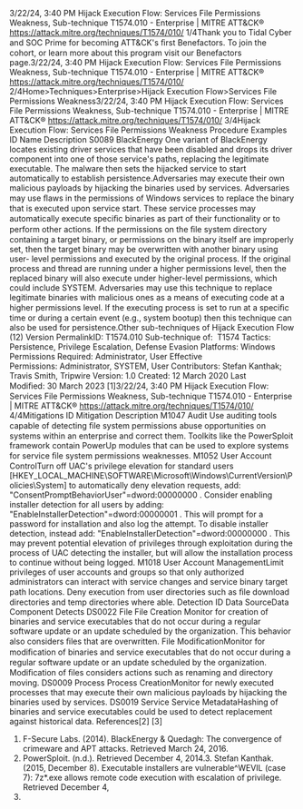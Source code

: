 3/22/24, 3:40 PM Hijack Execution Flow: Services File Permissions Weakness, Sub-technique T1574.010 - Enterprise | MITRE ATT&CK®
https://attack.mitre.org/techniques/T1574/010/ 1/4Thank you to Tidal Cyber and SOC Prime for becoming ATT&CK's ﬁrst Benefactors. To join the cohort, or learn more about this program visit our
Benefactors page.3/22/24, 3:40 PM Hijack Execution Flow: Services File Permissions Weakness, Sub-technique T1574.010 - Enterprise | MITRE ATT&CK®
https://attack.mitre.org/techniques/T1574/010/ 2/4Home>Techniques>Enterprise>Hijack Execution Flow>Services File Permissions Weakness3/22/24, 3:40 PM Hijack Execution Flow: Services File Permissions Weakness, Sub-technique T1574.010 - Enterprise | MITRE ATT&CK®
https://attack.mitre.org/techniques/T1574/010/ 3/4Hijack Execution Flow: Services File Permissions
Weakness
Procedure Examples
ID Name Description
S0089 BlackEnergy One variant of BlackEnergy locates existing driver services that have been disabled and drops its driver
component into one of those service's paths, replacing the legitimate executable. The malware then sets the
hijacked service to start automatically to establish persistence.Adversaries may execute their own malicious payloads by hijacking the binaries used by services. Adversaries may use ﬂaws in the
permissions of Windows services to replace the binary that is executed upon service start. These service processes may automatically
execute speciﬁc binaries as part of their functionality or to perform other actions. If the permissions on the ﬁle system directory containing a
target binary, or permissions on the binary itself are improperly set, then the target binary may be overwritten with another binary using user-
level permissions and executed by the original process. If the original process and thread are running under a higher permissions level, then
the replaced binary will also execute under higher-level permissions, which could include SYSTEM.
Adversaries may use this technique to replace legitimate binaries with malicious ones as a means of executing code at a higher permissions
level. If the executing process is set to run at a speciﬁc time or during a certain event (e.g., system bootup) then this technique can also be
used for persistence.Other sub-techniques of Hijack Execution Flow (12)
Version PermalinkID: T1574.010
Sub-technique of:  T1574
 
Tactics: Persistence, Privilege Escalation, Defense Evasion
 
Platforms: Windows
 
Permissions Required: Administrator, User
 
Effective Permissions: Administrator, SYSTEM, User
Contributors: Stefan Kanthak; Travis Smith, Tripwire
Version: 1.0
Created: 12 March 2020
Last Modiﬁed: 30 March 2023
[1]3/22/24, 3:40 PM Hijack Execution Flow: Services File Permissions Weakness, Sub-technique T1574.010 - Enterprise | MITRE ATT&CK®
https://attack.mitre.org/techniques/T1574/010/ 4/4Mitigations
ID Mitigation Description
M1047 Audit Use auditing tools capable of detecting ﬁle system permissions abuse opportunities on systems within an
enterprise and correct them. Toolkits like the PowerSploit framework contain PowerUp modules that can be
used to explore systems for service ﬁle system permissions weaknesses.
M1052 User Account
ControlTurn off UAC's privilege elevation for standard users
[HKEY\_LOCAL\_MACHINE\SOFTWARE\Microsoft\Windows\CurrentVersion\Policies\System] to
automatically deny elevation requests, add: "ConsentPromptBehaviorUser"=dword:00000000 . Consider
enabling installer detection for all users by adding: "EnableInstallerDetection"=dword:00000001 . This
will prompt for a password for installation and also log the attempt. To disable installer detection, instead
add: "EnableInstallerDetection"=dword:00000000 . This may prevent potential elevation of privileges
through exploitation during the process of UAC detecting the installer, but will allow the installation process
to continue without being logged.
M1018 User Account
ManagementLimit privileges of user accounts and groups so that only authorized administrators can interact with
service changes and service binary target path locations. Deny execution from user directories such as ﬁle
download directories and temp directories where able.
Detection
ID Data SourceData Component Detects
DS0022 File File Creation Monitor for creation of binaries and service executables that do not occur during a regular
software update or an update scheduled by the organization. This behavior also considers
ﬁles that are overwritten.
File
ModiﬁcationMonitor for modiﬁcation of binaries and service executables that do not occur during a regular
software update or an update scheduled by the organization. Modiﬁcation of ﬁles considers
actions such as renaming and directory moving.
DS0009 Process Process
CreationMonitor for newly executed processes that may execute their own malicious payloads by
hijacking the binaries used by services.
DS0019 Service Service
MetadataHashing of binaries and service executables could be used to detect replacement against
historical data.
References[2]
[3]
1. F-Secure Labs. (2014). BlackEnergy & Quedagh: The
convergence of crimeware and APT attacks. Retrieved March
24, 2016.
2. PowerSploit. (n.d.). Retrieved December 4, 2014.3. Stefan Kanthak. (2015, December 8). Executable installers are
vulnerable^WEVIL (case 7): 7z\*.exe allows remote code
execution with escalation of privilege. Retrieved December 4,
2014.